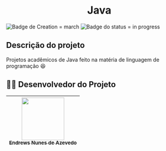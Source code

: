 <h1 align="center"> Java </h1>

![Badge de Creation = march](https://img.shields.io/badge/criação-março-blue?style=for-the-badge) ![Badge do status = in progress](https://img.shields.io/badge/STATUS-EM%20ANDAMENTO-purple?style=for-the-badge)

## Descrição do projeto

Projetos acadêmicos de Java feito na matéria de linguagem de programação :satisfied:

## 🧑‍💻 Desenvolvedor do Projeto

| [<img src="https://i.imgur.com/ijd1TDn.png" width=115><br><sub>Endrews Nunes de Azevedo </sub>](https://github.com/Endrewss)
| :---:

